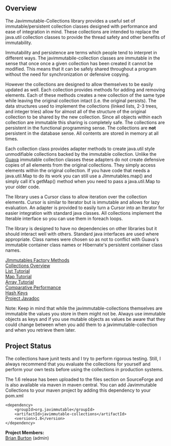 Overview
---
The Javimmutable-Collections library provides a useful set of immutable/persistent collection classes designed with performance and ease of integration in mind.  These collections are intended to replace the java.util collection classes to provide the thread safety and other benefits of immutability.

Immutability and persistence are terms which people tend to interpret in different ways.  The javimmutabile-collection classes are immutable in the sense that once once a given collection has been created it cannot be modified.  This means that it can be safely shared throughout a program without the need for synchronization or defensive copying.  

However the collections are designed to allow themselves to be easily updated as well.  Each collection provides methods for adding and removing elements.  Each of these methods creates a new collection of the same type while leaving the original collection intact (i.e. the original persists).  The data structures used to implement the collections (linked lists, 2-3 trees, and integer tries) allow for almost all of the structure of the original collection to be shared by the new collection.  Since all objects within each collection are immutable this sharing is completely safe.  The collections are persistent in the functional programming sense.  The collections are **not** persistent in the database sense.  All contents are stored in memory at all times.

Each collection class provides adapter methods to create java.util style unmodifiable collections backed by the immutable collection.  Unlike the [Guava](https://github.com/google/guava) immutable collection classes these adapters do not create defensive copies of all elements from the original collections.  They simply access elements within the original collection.  If you have code that needs a java.util.Map to do its work you can still use a JImmutables.map() and simply call it's getMap() method when you need to pass a java.util.Map to your older code.

The library uses a Cursor class to allow iteration over the collection elements.  Cursor is similar to Iterator but is immutable and allows for lazy evaluation.  An adapter is provided to easily turn a Cursor into an Iterator for easier integration with standard java classes.  All collections implement the Iterable interface so you can use them in foreach loops.

The library is designed to have no dependencies on other libraries but it should interact well with others.  Standard java interfaces are used where appropriate.  Class names were chosen so as not to conflict with Guava's immutable container class names or Hibernate's persistent container class names.

[JImmutables Factory Methods](https://github.com/brianburton/java-immutable-collections/wiki/JImmutables-Factory-Methods)  
[Collections Overview](https://github.com/brianburton/java-immutable-collections/wiki/Collections-Overview)  
[List Tutorial](https://github.com/brianburton/java-immutable-collections/wiki/List-Tutorial)  
[Map Tutorial](https://github.com/brianburton/java-immutable-collections/wiki/Map-Tutorial)  
[Array Tutorial](https://github.com/brianburton/java-immutable-collections/wiki/Array-Tutorial)  
[Comparative Performance](https://github.com/brianburton/java-immutable-collections/wiki/Comparative-Performance)  
[Hash Keys](https://github.com/brianburton/java-immutable-collections/wiki/Hash-Keys)  
[Project Javadoc](http://javimmutablecollections.sourceforge.net/apidocs/index.html)  

Note: Keep in mind that while the javimmutable-collections themselves are immutable the values you store in them might not be.  Always use immutable objects as keys and if you use mutable objects as values be aware that they could change between when you add them to a javimmutable-collection and when you retrieve them later.


Project Status
---
The collections have junit tests and I try to perform rigorous testing.  Still, I always recommend that you evaluate the collections for yourself and perform your own tests before using the collections in production systems.

The 1.6 release has been uploaded to the files section on SourceForge and is also available via maven in maven central.  You can add Javimmutable Collections to your maven project by adding this dependency to your pom.xml

    <dependency>
        <groupId>org.javimmutable</groupId>
        <artifactId>javimmutable-collections</artifactId>
        <version>1.8</version>
    </dependency>

**Project Members:**  
[Brian Burton](https://github.com/brianburton) (admin)  

